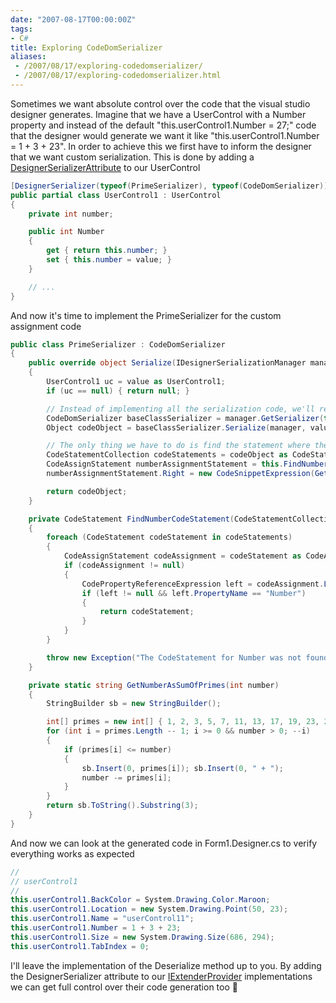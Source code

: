 ```yaml
---
date: "2007-08-17T00:00:00Z"
tags:
- C#
title: Exploring CodeDomSerializer
aliases:
 - /2007/08/17/exploring-codedomserializer/
 - /2007/08/17/exploring-codedomserializer.html
---
```

Sometimes we want absolute control over the code that the visual studio designer generates. Imagine that we have a UserControl with a Number property and instead of the default "this.userControl1.Number = 27;" code that the designer would generate we want it like "this.userControl1.Number = 1 + 3 + 23". In order to achieve this we first have to inform the designer that we want custom serialization. This is done by adding a [DesignerSerializerAttribute](http://msdn2.microsoft.com/en-us/library/system.componentmodel.design.serialization.designerserializerattribute.aspx) to our UserControl

```csharp
[DesignerSerializer(typeof(PrimeSerializer), typeof(CodeDomSerializer))]
public partial class UserControl1 : UserControl
{
	private int number;

	public int Number
	{
		get { return this.number; }
		set { this.number = value; }
	}

	// ...
}
```

And now it's time to implement the PrimeSerializer for the custom assignment code

```csharp
public class PrimeSerializer : CodeDomSerializer
{
	public override object Serialize(IDesignerSerializationManager manager, object value)
	{
		UserControl1 uc = value as UserControl1;
		if (uc == null) { return null; }

		// Instead of implementing all the serialization code, we'll rely on the implementation of the baseclass, namely UserControl
		CodeDomSerializer baseClassSerializer = manager.GetSerializer(typeof(UserControl1).BaseType, typeof(CodeDomSerializer)) as CodeDomSerializer;
		Object codeObject = baseClassSerializer.Serialize(manager, value);

		// The only thing we have to do is find the statement where the assigment to the Number property is made, and replace that...
		CodeStatementCollection codeStatements = codeObject as CodeStatementCollection;
		CodeAssignStatement numberAssignmentStatement = this.FindNumberCodeStatement(codeStatements) as CodeAssignStatement;
		numberAssignmentStatement.Right = new CodeSnippetExpression(GetNumberAsSumOfPrimes(uc.Number));

		return codeObject;
	}

	private CodeStatement FindNumberCodeStatement(CodeStatementCollection codeStatements)
	{
		foreach (CodeStatement codeStatement in codeStatements)
		{
			CodeAssignStatement codeAssignment = codeStatement as CodeAssignStatement;
			if (codeAssignment != null)
			{
				CodePropertyReferenceExpression left = codeAssignment.Left as CodePropertyReferenceExpression;
				if (left != null && left.PropertyName == "Number")
				{
					return codeStatement;
				}
			}
		}

		throw new Exception("The CodeStatement for Number was not found");
	}

	private static string GetNumberAsSumOfPrimes(int number)
	{
		StringBuilder sb = new StringBuilder();

		int[] primes = new int[] { 1, 2, 3, 5, 7, 11, 13, 17, 19, 23, 29, 31, 37, 41, 43, 47, 53, 59, 61, 67, 71, 73, 79, 83, 89, 97, 101 };
		for (int i = primes.Length -- 1; i >= 0 && number > 0; --i)
		{
			if (primes[i] <= number) 
			{ 
				sb.Insert(0, primes[i]); sb.Insert(0, " + "); 
				number -= primes[i]; 
			} 
		} 
		return sb.ToString().Substring(3); 
	} 
}
``` 

And now we can look at the generated code in Form1.Designer.cs to verify everything works as expected

```csharp
//
// userControl1
//
this.userControl1.BackColor = System.Drawing.Color.Maroon;
this.userControl1.Location = new System.Drawing.Point(50, 23);
this.userControl1.Name = "userControl11";
this.userControl1.Number = 1 + 3 + 23;
this.userControl1.Size = new System.Drawing.Size(686, 294);
this.userControl1.TabIndex = 0;
```

I'll leave the implementation of the Deserialize method up to you. By adding the DesignerSerializer attribute to our [IExtenderProvider](http://msdn2.microsoft.com/en-us/library/system.componentmodel.iextenderprovider.aspx) implementations we can get full control over their code generation too 🙂

